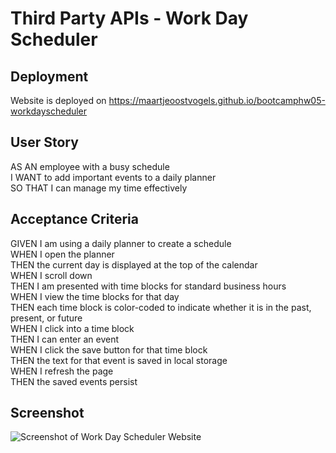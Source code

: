 # Third Party APIs - Work Day Scheduler

##  Deployment  
Website is deployed on https://maartjeoostvogels.github.io/bootcamphw05-workdayscheduler  

## User Story  
AS AN employee with a busy schedule  
I WANT to add important events to a daily planner  
SO THAT I can manage my time effectively  

## Acceptance Criteria  
GIVEN I am using a daily planner to create a schedule  
WHEN I open the planner  
THEN the current day is displayed at the top of the calendar  
WHEN I scroll down  
THEN I am presented with time blocks for standard business hours  
WHEN I view the time blocks for that day  
THEN each time block is color-coded to indicate whether it is in the past, present, or future  
WHEN I click into a time block  
THEN I can enter an event  
WHEN I click the save button for that time block  
THEN the text for that event is saved in local storage  
WHEN I refresh the page  
THEN the saved events persist  

## Screenshot  
![Screenshot of Work Day Scheduler Website](./assets/images/screenshot.png)  
